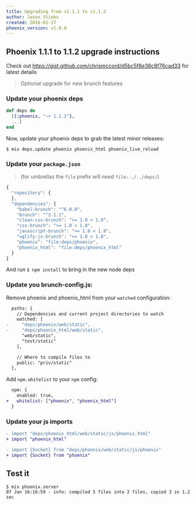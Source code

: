 ```yaml
---
title: Upgrading from v1.1.1 to v1.1.2
author: Jason Stiebs
created: 2016-01-27
phoenix_version: v1.0.0
---
```


## Phoenix 1.1.1 to 1.1.2 upgrade instructions

Check out https://gist.github.com/chrismccord/d5bc5f8e38c8f76cad33 for latest details
> Optional upgrade for new brunch features

### Update your phoenix deps

```elixir
def deps do
  [{:phoenix, "~> 1.1.2"},
  ...]
end
```

Now, update your phoenix deps to grab the latest minor releases:

```console
$ mix deps.update phoenix phoenix_html phoenix_live_reload
```

### Update your `package.json`
> (for umbrellas the `file` prefix will need `file:../../deps/`)

```javascript
{
  "repository": {
  },
  "dependencies": {
    "babel-brunch": "^6.0.0",
    "brunch": "^2.1.1",
    "clean-css-brunch": ">= 1.0 < 1.8",
    "css-brunch": ">= 1.0 < 1.8",
    "javascript-brunch": ">= 1.0 < 1.8",
    "uglify-js-brunch": ">= 1.0 < 1.8",
    "phoenix": "file:deps/phoenix",
    "phoenix_html": "file:deps/phoenix_html"
  }
}
```

And run `$ npm install` to bring in the new node deps

### Update you brunch-config.js:

Remove phoenix and phoenix_html from your `watched` configuration:

```diff
  paths: {
    // Dependencies and current project directories to watch
    watched: [
-     "deps/phoenix/web/static",
-     "deps/phoenix_html/web/static",
      "web/static",
      "test/static"
    ],

    // Where to compile files to
    public: "priv/static"
  },
```

Add `npm.whitelist` to your `npm` config:

```diff
  npm: {
    enabled: true,
+   whitelist: ["phoenix", "phoenix_html"]
  }
```

### Update your js imports

```diff
- import "deps/phoenix_html/web/static/js/phoenix_html"
+ import "phoenix_html"

- import {Socket} from "deps/phoenix/web/static/js/phoenix"
+ import {Socket} from "phoenix"
```


## Test it

    $ mix phoenix.server
    07 Jan 16:16:59 - info: compiled 5 files into 2 files, copied 3 in 1.2 sec
